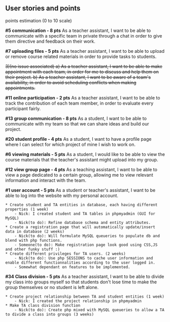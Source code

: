 ## User stories and points
points estimation (0 to 10 scale)

**#5 communication - 8 pts**
As a teacher assistant, I want to be able to communicate with a specific team
in private through a chat in order to give them directive and feedback on
their work.

**#7 uploading files - 5 pts**
As a teacher assistant, I want to be able to upload or remove course related
materials in order to provide tasks to students.

~~3)(no issue associated)
	a) As a teacher assistant, I want to be able to make appointment with each team,
	in order for me to discuss and help them on their project.
	b) As a teacher assistant, I want to be aware of a team's availability, 
	in order to avoid scheduling conflicts when making appointments.~~

**#11 online participation - 2 pts**
As a teacher assistant, I want to be able to track the contribution of each team member,
 in order to evaluate every participant fairly. 

**#13 group communication - 8 pts**
As a student, I want to be able to communicate with my team so that we can share ideas 
and build our project.

**#20 student profile - 4 pts**
As a student, I want to have a profile page where I can select for which project of mine 
I wish to work on. 

**#6 viewing materials - 5 pts**
As a student, I would like to be able to view the course materials that the teacher's assistant 
might upload into my group.

**#12 view group page - 4 pts**
As a teaching assistant, I want to be able to view a page dedicated to a certain group, 
allowing me to view relevant information and interact with the team.

	

**#1 user account - 5 pts**
As a student or teacher's assistant, I want to be able to log into the website with my personal
account.

	* Create student and TA entities in database, each having different properties (1 week)
		- Nick: I created student and TA tables in phpmyadmin (GUI for MySQL)
		- Nick(to do): Refine database schema and entity attributes.
	* Create a registration page that will automatically update/insert data in database (2 weeks)
		- Nick(to do): Will formulate MySQL queueries to populate db and blend with php functions.
		- Someone(to do): Make registration page look good using CSS,JS and other funky stuff :)
	* Create different privileges for TA users. (2 weeks)
		- Nick(to do): Use php SESSIONS to cache user information and enable different functionnalities according to the user logged in.
		- Somewhat dependant on features to be implemented.

**#34 Class division - 5 pts**
As a teacher assistant, I want to be able to divide my class into groups myself so that students don't lose time to make the group themselves or no student is left alone.

	* Create project relationship between TA and student entities (1 week)
		- Nick: I created the project relationship in phpmyadmin
	* Make TA class division function
		- Nick(to do): Create php mixed with MySQL queueries to allow a TA to divide a class into groups (3 weeks) 
	

